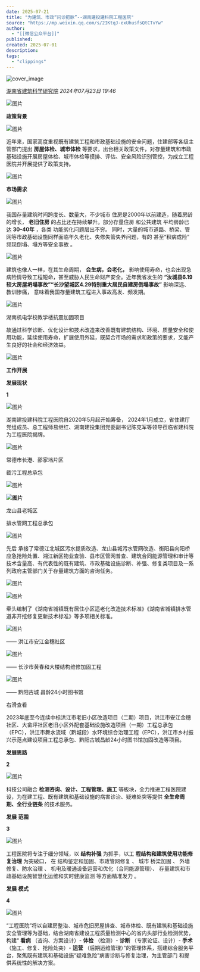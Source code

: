 ```yaml
---
date: 2025-07-21
title: "为建筑、市政“问诊把脉”--湖南建投建科院工程医院"
source: "https://mp.weixin.qq.com/s/2IKtqJ-exUhusfsQtCTvYw"
author:
  - "[[微信公众平台]]"
published:
created: 2025-07-01
description:
tags:
  - "clippings"
---
```

![cover_image](https://mmbiz.qpic.cn/mmbiz_jpg/TSEl9HyAPM7rnia6eibbRbeK7fuHb53qj8ksKcsN8QoicujarSwxycyvu5JAiaLiaeXaYXmrtX9ktRttg13aJ8GiaW1w/0?wx_fmt=jpeg)

[湖南省建筑科学研究院](https://mp.weixin.qq.com/s/) *2024年07月23日 19:46*

![图片](https://mmbiz.qpic.cn/mmbiz_gif/Ljib4So7yuWhwDcJ093iauL3cV9Sqb4W7bICyMxTHE6X7lWaflOpVAzx3F2D2SbvpiazfNEziaCz0RUb7GwLHq5W9Q/640?wx_fmt=gif&from=appmsg&tp=webp&wxfrom=5&wx_lazy=1)

**政策背景**

  

  

![图片](https://mmbiz.qpic.cn/mmbiz_png/TSEl9HyAPM7rnia6eibbRbeK7fuHb53qj8onZEFDtRyjTQ8EKuNg4Yg7HdzibzXI4xHCBln4MicFIxric6GDlLZSUWQ/640?wx_fmt=png&from=appmsg&tp=webp&wxfrom=5&wx_lazy=1)

近年来，国家高度重视既有建筑工程和市政基础设施的安全问题，住建部等各级主管部门提出 **房屋体检、城市体检** 等要求，出台相关政策文件，对存量建筑和市政基础设施开展房屋体检、城市体检等摸排、评估、安全风险识别管控，为成立工程医院并开展提供了政策支持。

  

![图片](https://mmbiz.qpic.cn/mmbiz_gif/Ljib4So7yuWhwDcJ093iauL3cV9Sqb4W7bICyMxTHE6X7lWaflOpVAzx3F2D2SbvpiazfNEziaCz0RUb7GwLHq5W9Q/640?wx_fmt=gif&from=appmsg&tp=webp&wxfrom=5&wx_lazy=1)

**市场需求**

  

  

![图片](https://mmbiz.qpic.cn/mmbiz_png/TSEl9HyAPM7rnia6eibbRbeK7fuHb53qj8SvaD0WYicK55cZgtia8Vt7e75nsss7r0db4vM1JwZcg0mu0icuWa3UJPw/640?wx_fmt=png&from=appmsg&tp=webp&wxfrom=5&wx_lazy=1)

我国存量建筑时间跨度长、数量大，不少城市 住房是2000年以前建造，随着房龄的增长， **老旧住房** 的占比还在持续攀升。部分存量住房 和公共建筑 平均房龄已达 **30-40年** ，各类 功能劣化问题层出不穷。 同时，大量的城市道路、桥梁、管网等市政基础设施同样面临年久老化、失修失管失养问题，有的 甚至“积病成险” 频现倒塌、塌方等安全事故 。  

![图片](https://mmbiz.qpic.cn/mmbiz_jpg/TSEl9HyAPM4WjeQQzE8WpfOCUWDXGexv8Xg47c6wpr07frD1gDs9neJToqTRCiaORT3AZpEUUhsUUicefgkWflDQ/640?wx_fmt=jpeg&from=appmsg&tp=webp&wxfrom=5&wx_lazy=1)

建筑也像人一样，在其生命周期， **会生病，会老化，** 影响使用寿命，也会出现急病险情导致工程短命，甚至威胁人民生命财产安全。近年我省发生的 **“汝城县6.19较大房屋坍塌事故”“长沙望城区4.29特别重大居民自建房倒塌事故”** 影响深远、教训惨痛， 意味着我国存量建筑工程进入事故高发、频发期。

![图片](https://mmbiz.qpic.cn/mmbiz_jpg/TSEl9HyAPM7rnia6eibbRbeK7fuHb53qj8yluKaR8dXZzWmxJ8nt5tYpRDjmAtuSYeVWIfet94Fk1b1IC6XLEvTQ/640?wx_fmt=jpeg&from=appmsg&tp=webp&wxfrom=5&wx_lazy=1)

湖南机电学校教学楼抗震加固项目

故通过科学诊断、优化设计和技术改造来改善既有建筑结构、环境、质量安全和使用功能，延续使用寿命，扩展使用外延，既契合市场的需求和政策的要求，又能产生良好的社会和经济效益。

  

![图片](https://mmbiz.qpic.cn/mmbiz_gif/Ljib4So7yuWhwDcJ093iauL3cV9Sqb4W7bICyMxTHE6X7lWaflOpVAzx3F2D2SbvpiazfNEziaCz0RUb7GwLHq5W9Q/640?wx_fmt=gif&from=appmsg&tp=webp&wxfrom=5&wx_lazy=1)

**工作开展**

**发展现状**

**1**

  

![图片](https://mmbiz.qpic.cn/mmbiz_jpg/TSEl9HyAPM4WjeQQzE8WpfOCUWDXGexvt324U0hbAOYzZ3XjFuA2XX69FOH0z7Vv0rIqSpKh2W537QPmOvNSCw/640?wx_fmt=jpeg&from=appmsg&tp=webp&wxfrom=5&wx_lazy=1)

湖南建投建科院工程医院自2020年5月起开始筹备， 2024年1月成立，省住建厅党组成员、总工程师易继红、湖南建投集团党委副书记陈克军等领导莅临省建科院为工程医院揭牌。

![图片](https://mmbiz.qpic.cn/mmbiz_png/TSEl9HyAPM7rnia6eibbRbeK7fuHb53qj8DJOdQIt6FwTE9WXCURJ4L1qUtEooNGWOXTXUB0KGg81hUpJ5qzAfoA/640?wx_fmt=png&from=appmsg&tp=webp&wxfrom=5&wx_lazy=1)

常德市长港、邵家垱片区

截污工程总承包

![图片](https://mmbiz.qpic.cn/mmbiz_png/bL2iaicTYdZn6R6YliaEWBoJNLFE7WnhhSFgEcnNicSRZYA0icwgg8W8jOcEtn7coAr6PJTIDozJibbnQV5hIXyWicYLw/640?wx_fmt=png&from=appmsg&tp=webp&wxfrom=5&wx_lazy=1)

**![图片](https://mmbiz.qpic.cn/mmbiz_png/TSEl9HyAPM7rnia6eibbRbeK7fuHb53qj8hD2hJGUBtKibjgicgf97b5ToowHJT4XzMYib0EoDceRDickAicQFRbr5xXA/640?wx_fmt=png&from=appmsg&tp=webp&wxfrom=5&wx_lazy=1)**

龙山县老城区

排水管网工程总承包

![图片](https://mmbiz.qpic.cn/mmbiz_png/bL2iaicTYdZn6R6YliaEWBoJNLFE7WnhhSFgEcnNicSRZYA0icwgg8W8jOcEtn7coAr6PJTIDozJibbnQV5hIXyWicYLw/640?wx_fmt=png&from=appmsg&tp=webp&wxfrom=5&wx_lazy=1)

  

  

先后 承接了常德江北城区污水提质改造、龙山县城污水管网改造、衡阳县向阳桥应急抢险处置、湘江新区物业查验、县市区管网普查、建筑合同能源管理和审计等技术含量高、有代表性的既有建筑、市政基础设施诊断、补强、修复类项目及一系列政府主管部门关于存量建筑方面的咨询任务。

![图片](https://mmbiz.qpic.cn/mmbiz_jpg/TSEl9HyAPM7rnia6eibbRbeK7fuHb53qj84fS4u3uFHaRQlO2ibic1icpJuvOrbpXiby2auzDpTdXNbhAcr9iaf4Js2CQ/640?wx_fmt=jpeg&from=appmsg&tp=webp&wxfrom=5&wx_lazy=1)

![图片](https://mmbiz.qpic.cn/mmbiz_jpg/TSEl9HyAPM7rnia6eibbRbeK7fuHb53qj81bKZpFboRPpSEuHib5nQFO6gwd0IvvlGTGnVzOraVamOGH93s0IqbvA/640?wx_fmt=jpeg&from=appmsg&tp=webp&wxfrom=5&wx_lazy=1)

  

牵头编制了《湖南省城镇既有居住小区适老化改造技术标准》《湖南省城镇排水管道非开挖修复更新技术标准》等多项相关标准。

  

![图片](https://mmbiz.qpic.cn/mmbiz_png/TSEl9HyAPM7rnia6eibbRbeK7fuHb53qj8PHYibAE71stQJh9icMPTMBT6J6rTqkqH4MHTibVBQLyTw9cAoPkjJrKpw/640?wx_fmt=png&from=appmsg&tp=webp&wxfrom=5&wx_lazy=1)

—— 洪江市安江金穗社区

![图片](https://mmbiz.qpic.cn/mmbiz_jpg/TSEl9HyAPM7rnia6eibbRbeK7fuHb53qj8dffdsCSfaTvomyaw3fwco9XAiaqicst4PtcGpwbdTWu8wuYH0H4vYqkQ/640?wx_fmt=jpeg&from=appmsg&tp=webp&wxfrom=5&wx_lazy=1)

—— 长沙市黄春和大楼结构维修加固工程

![图片](https://mmbiz.qpic.cn/mmbiz_jpg/TSEl9HyAPM7s1ibuFnk5xxw14YickldGvNe9t860XicfNwDkY3ZvcF02VfQqppiaWePTEgz4JibwTAoEk3o1SpxVjcQ/640?wx_fmt=other&from=appmsg&wxfrom=5&wx_lazy=1&wx_co=1&tp=webp)

—— 黔阳古城 昌龄24小时图书馆

右滑查看

2023年底至今连续中标洪江市老旧小区改造项目（二期）项目，洪江市安江金穗社区、大畲坪社区老旧小区外配套基础设施改造项目（一期）工程总承包（EPC），洪江市舞水流域（黔城段）水环境综合治理工程（EPC），洪江市乡村振兴示范点建设项目工程总承包、黔阳古城昌龄24小时图书馆加固改造等项目。

  

**发展思路**

**2**

  

![图片](https://mmbiz.qpic.cn/mmbiz_png/TSEl9HyAPM7rnia6eibbRbeK7fuHb53qj8Uq3LCpc5PjeyHgDoQHTr8SyswFFYxKu3hHUUicIDg8qSUB7zcx42tIA/640?wx_fmt=png&from=appmsg&tp=webp&wxfrom=5&wx_lazy=1)

科技公司融合 **检测咨询、设计、工程管理、施工** 等板块，全力推进工程医院建设，为在建工程、既有建筑和基础设施的病害诊治、疑难处突等提供 **全生命周期、全行业链条** 的技术服务。

**发展** **范围**

**3**

  

![图片](https://mmbiz.qpic.cn/mmbiz_jpg/TSEl9HyAPM7rnia6eibbRbeK7fuHb53qj8HIvnia3bibIbtZty1J0VY1G1Nggj33CtH9icwDI2HVQZv3Z8GjUmILxoA/640?wx_fmt=jpeg&from=appmsg&tp=webp&wxfrom=5&wx_lazy=1)

工程医院将专注于细分领域，以 **结构补强** 为抓手，以工 **程结构和建筑使用功能修复治理** 为突破口， 在 结构鉴定和加固、市政管网修复 、 城市 桥梁加固 、 外墙修复、防水治理 、 机电及暖通设备运营和优化（合同能源管理）、 存量建筑和市政基础设施智慧化运维和实时健康监测 等方面精准发力 。

**发展** **模式**

**4**

  

![图片](https://mmbiz.qpic.cn/mmbiz_png/TSEl9HyAPM7rnia6eibbRbeK7fuHb53qj8PPqZBgHUMwmj0Yvsia1hBnIsY6FQ9M069YibCwvFQSkT8t2KeC3yKmWw/640?wx_fmt=png&from=appmsg&tp=webp&wxfrom=5&wx_lazy=1)

“工程医院”将以自建房整治、城市危旧房屋排查、城市体检、既有建筑和基础设施安全管理等为基础，结合湖南省建设工程质量检测中心的省内头部行业检测优势， 构建“ **看病** （咨询、方案设计）- **体检** （检测）- **诊断** （专家论证、设计）- **手术** （施工、修复、抢险处突）- **运营** （后期运维管理）”的管理体系，搭建综合服务平台，聚焦既有建筑和基础设施“疑难急险”病害诊断与修复治理，为主管部门 和提供系统性的解决方案。
